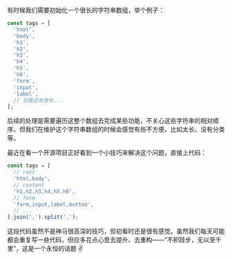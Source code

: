 有时候我们需要初始化一个很长的字符串数组，举个例子：

```javascript
const tags = [
  'html’，
  'body',
  'h1',
  'h2',
  'h3',
  'h4',
  'h5',
  'h6',
  'form',
  'input',
  'label',
  // 后面还有很长...
];
```

后续的处理是需要遍历这整个数组去完成某些功能，不关心这些字符串的相对顺序。但我们在维护这个字符串数组的时候会感觉有些不方便，比如太长、没有分类等。



最近在看一个开源项目正好看到一个小技巧来解决这个问题，直接上代码：

```javascript
const tags = [
  // root
  'html,body',
  // content
  'h1,h2,h3,h4,h5,h6',
  // form
  'form,input,label,button',
  // ...
].join(',').split(',');
```

这段代码虽然不是神马很高深的技巧，但初看时还是很有感觉。虽然我们每天可能都会重复写一些代码，但应多花点心思去提升、去重构——“不积跬步，无以至千里”，这是一个永恒的话题 :v: